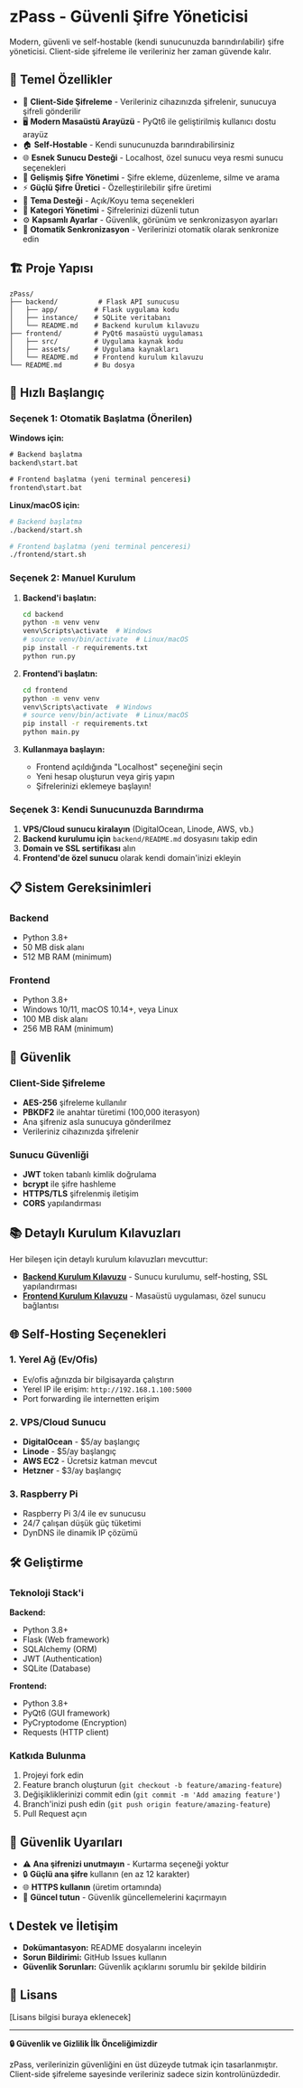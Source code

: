 # zPass - Güvenli Şifre Yöneticisi

Modern, güvenli ve self-hostable (kendi sunucunuzda barındırılabilir) şifre yöneticisi. Client-side şifreleme ile verileriniz her zaman güvende kalır.

## 🌟 Temel Özellikler

- 🔐 **Client-Side Şifreleme** - Verileriniz cihazınızda şifrelenir, sunucuya şifreli gönderilir
- 🖥️ **Modern Masaüstü Arayüzü** - PyQt6 ile geliştirilmiş kullanıcı dostu arayüz
- 🏠 **Self-Hostable** - Kendi sunucunuzda barındırabilirsiniz
- 🌐 **Esnek Sunucu Desteği** - Localhost, özel sunucu veya resmi sunucu seçenekleri
- 🔑 **Gelişmiş Şifre Yönetimi** - Şifre ekleme, düzenleme, silme ve arama
- ⚡ **Güçlü Şifre Üretici** - Özelleştirilebilir şifre üretimi
- 🎨 **Tema Desteği** - Açık/Koyu tema seçenekleri
- 📂 **Kategori Yönetimi** - Şifrelerinizi düzenli tutun
- ⚙️ **Kapsamlı Ayarlar** - Güvenlik, görünüm ve senkronizasyon ayarları
- 🔄 **Otomatik Senkronizasyon** - Verilerinizi otomatik olarak senkronize edin

## 🏗️ Proje Yapısı

```
zPass/
├── backend/          # Flask API sunucusu
│   ├── app/         # Flask uygulama kodu
│   ├── instance/    # SQLite veritabanı
│   └── README.md    # Backend kurulum kılavuzu
├── frontend/        # PyQt6 masaüstü uygulaması
│   ├── src/         # Uygulama kaynak kodu
│   ├── assets/      # Uygulama kaynakları
│   └── README.md    # Frontend kurulum kılavuzu
└── README.md        # Bu dosya
```

## 🚀 Hızlı Başlangıç

### Seçenek 1: Otomatik Başlatma (Önerilen)

**Windows için:**
```cmd
# Backend başlatma
backend\start.bat

# Frontend başlatma (yeni terminal penceresi)
frontend\start.bat
```

**Linux/macOS için:**
```bash
# Backend başlatma
./backend/start.sh

# Frontend başlatma (yeni terminal penceresi)
./frontend/start.sh
```

### Seçenek 2: Manuel Kurulum

1. **Backend'i başlatın:**
   ```bash
   cd backend
   python -m venv venv
   venv\Scripts\activate  # Windows
   # source venv/bin/activate  # Linux/macOS
   pip install -r requirements.txt
   python run.py
   ```

2. **Frontend'i başlatın:**
   ```bash
   cd frontend
   python -m venv venv
   venv\Scripts\activate  # Windows
   # source venv/bin/activate  # Linux/macOS
   pip install -r requirements.txt
   python main.py
   ```

3. **Kullanmaya başlayın:**
   - Frontend açıldığında "Localhost" seçeneğini seçin
   - Yeni hesap oluşturun veya giriş yapın
   - Şifrelerinizi eklemeye başlayın!

### Seçenek 3: Kendi Sunucunuzda Barındırma

1. **VPS/Cloud sunucu kiralayın** (DigitalOcean, Linode, AWS, vb.)
2. **Backend kurulumu için** `backend/README.md` dosyasını takip edin
3. **Domain ve SSL sertifikası** alın
4. **Frontend'de özel sunucu** olarak kendi domain'inizi ekleyin

## 📋 Sistem Gereksinimleri

### Backend
- Python 3.8+
- 50 MB disk alanı
- 512 MB RAM (minimum)

### Frontend
- Python 3.8+
- Windows 10/11, macOS 10.14+, veya Linux
- 100 MB disk alanı
- 256 MB RAM (minimum)

## 🔐 Güvenlik

### Client-Side Şifreleme
- **AES-256** şifreleme kullanılır
- **PBKDF2** ile anahtar türetimi (100,000 iterasyon)
- Ana şifreniz asla sunucuya gönderilmez
- Verileriniz cihazınızda şifrelenir

### Sunucu Güvenliği
- **JWT** token tabanlı kimlik doğrulama
- **bcrypt** ile şifre hashleme
- **HTTPS/TLS** şifrelenmiş iletişim
- **CORS** yapılandırması

## 📚 Detaylı Kurulum Kılavuzları

Her bileşen için detaylı kurulum kılavuzları mevcuttur:

- **[Backend Kurulum Kılavuzu](backend/README.md)** - Sunucu kurulumu, self-hosting, SSL yapılandırması
- **[Frontend Kurulum Kılavuzu](frontend/README.md)** - Masaüstü uygulaması, özel sunucu bağlantısı

## 🌐 Self-Hosting Seçenekleri

### 1. Yerel Ağ (Ev/Ofis)
- Ev/ofis ağınızda bir bilgisayarda çalıştırın
- Yerel IP ile erişim: `http://192.168.1.100:5000`
- Port forwarding ile internetten erişim

### 2. VPS/Cloud Sunucu
- **DigitalOcean** - $5/ay başlangıç
- **Linode** - $5/ay başlangıç  
- **AWS EC2** - Ücretsiz katman mevcut
- **Hetzner** - $3/ay başlangıç

### 3. Raspberry Pi
- Raspberry Pi 3/4 ile ev sunucusu
- 24/7 çalışan düşük güç tüketimi
- DynDNS ile dinamik IP çözümü

## 🛠️ Geliştirme

### Teknoloji Stack'i

**Backend:**
- Python 3.8+
- Flask (Web framework)
- SQLAlchemy (ORM)
- JWT (Authentication)
- SQLite (Database)

**Frontend:**
- Python 3.8+
- PyQt6 (GUI framework)
- PyCryptodome (Encryption)
- Requests (HTTP client)

### Katkıda Bulunma

1. Projeyi fork edin
2. Feature branch oluşturun (`git checkout -b feature/amazing-feature`)
3. Değişikliklerinizi commit edin (`git commit -m 'Add amazing feature'`)
4. Branch'inizi push edin (`git push origin feature/amazing-feature`)
5. Pull Request açın

## 🚨 Güvenlik Uyarıları

- ⚠️ **Ana şifrenizi unutmayın** - Kurtarma seçeneği yoktur
- 🔒 **Güçlü ana şifre** kullanın (en az 12 karakter)
- 🌐 **HTTPS kullanın** (üretim ortamında)
- 🔄 **Güncel tutun** - Güvenlik güncellemelerini kaçırmayın

## 📞 Destek ve İletişim

- **Dokümantasyon:** README dosyalarını inceleyin
- **Sorun Bildirimi:** GitHub Issues kullanın
- **Güvenlik Sorunları:** Güvenlik açıklarını sorumlu bir şekilde bildirin

## 📄 Lisans

[Lisans bilgisi buraya eklenecek]

---

**🔒 Güvenlik ve Gizlilik İlk Önceliğimizdir**

zPass, verilerinizin güvenliğini en üst düzeyde tutmak için tasarlanmıştır. Client-side şifreleme sayesinde verileriniz sadece sizin kontrolünüzdedir.
